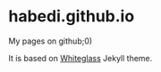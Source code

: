 # habedi.github.io
My pages on github;0)

It is based on [Whiteglass](https://github.com/yous/whiteglass) Jekyll theme.
